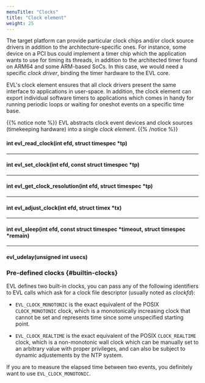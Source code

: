 ```yaml
---
menuTitle: "Clocks"
title: "Clock element"
weight: 25
---
```


The target platform can provide particular clock chips and/or clock
source drivers in addition to the architecture-specific ones. For
instance, some device on a PCI bus could implement a timer chip which
the application wants to use for timing its threads, in addition to
the architected timer found on ARM64 and some ARM-based SoCs. In this
case, we would need a specific _clock driver_, binding the timer
hardware to the EVL core.

EVL's clock element ensures that all clock drivers present the same
interface to applications in user-space. In addition, the clock
element can export individual software timers to applications which
comes in handy for running periodic loops or waiting for oneshot
events on a specific time base.

{{% notice note %}}
EVL abstracts clock event devices and clock sources
(timekeeping hardware) into a single _clock element_.
{{% /notice %}}

#### int evl_read_clock(int efd, struct timespec *tp)

---

#### int evl_set_clock(int efd, const struct timespec *tp)

---

#### int evl_get_clock_resolution(int efd, struct timespec *tp)

---

#### int evl_adjust_clock(int efd, struct timex *tx)

---

#### int evl_sleep(int efd, const struct timespec *timeout, struct timespec *remain)

---

#### evl_udelay(unsigned int usecs)

### Pre-defined clocks {#builtin-clocks}

EVL defines two built-in clocks, you can pass any of the following
identifiers to EVL calls which ask for a clock file descriptor
(usually noted as _clockfd_):

- `EVL_CLOCK_MONOTONIC` is the exact equivalent of the POSIX
  `CLOCK_MONOTONIC` clock, which is a monotonically increasing clock
  that cannot be set and represents time since some unspecified
  starting point.

- `EVL_CLOCK_REALTIME` is the exact equivalent of the POSIX
  `CLOCK_REALTIME` clock, which is a non-monotonic wall clock which
  can be manually set to an arbitrary value with proper privileges,
  and can also be subject to dynamic adjustements by the NTP system.

If you are to measure the elapsed time between two events, you
definitely want to use `EVL_CLOCK_MONOTONIC`.

